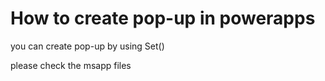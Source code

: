 # How to create pop-up in powerapps

you can create pop-up by using Set()

please check the msapp files
